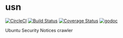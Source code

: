# usn

[![CircleCI](https://circleci.com/gh/oke-py/usn-batch.svg?style=svg)](https://circleci.com/gh/oke-py/usn-batch)
[![Build Status](https://travis-ci.org/oke-py/usn-batch.svg?branch=master)](https://travis-ci.org/oke-py/usn-batch)
[![Coverage Status](https://coveralls.io/repos/github/oke-py/usn-batch/badge.svg?branch=master)](https://coveralls.io/github/oke-py/usn-batch?branch=master)
[![godoc](https://godoc.org/github.com/oke-py/usn-batch?status.svg)](https://godoc.org/github.com/oke-py/usn-batch)

Ubuntu Security Notices crawler
